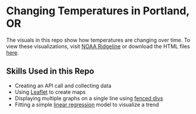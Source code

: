 # Changing Temperatures in Portland, OR

The visuals in this repo show how temperatures are changing over time. To view these visualizations, visit [NOAA Ridgeline](https://s-etty.github.io/noaa-ridgeline/) or download the HTML files [here](https://github.com/s-etty/noaa-ridgeline/blob/master/index.html).


## Skills Used in this Repo

* Creating an API call and collecting data
* Using [Leaflet](https://rstudio.github.io/leaflet/) to create maps
* Displaying multiple graphs on a single line using [fenced divs](https://pandoc.org/MANUAL.html#divs-and-spans)
* Fitting a simple [linear regression](https://www.rdocumentation.org/packages/stats/versions/3.6.2/topics/lm) model to visualize a trend
